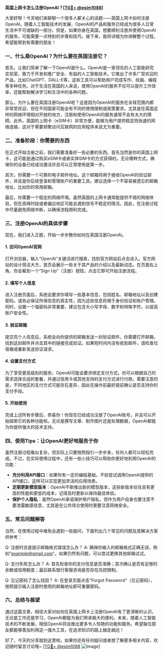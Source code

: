 **英国上网卡怎么注册OpenAI？[[TG💪+ @esim1088](https://t.me/s/esim1088)]**

大家好呀！今天咱们来聊聊一个很多人都关心的话题——英国上网卡如何注册OpenAI。随着人工智能技术的发展，OpenAI的产品和服务已经成为很多人日常生活中不可或缺的一部分。但是，如果你身在英国，想要顺利注册并使用OpenAI的服务，可能需要一点特别的步骤和技巧。接下来，我将详细为你讲解整个过程，希望能帮到有需要的朋友！

### **一、什么是OpenAI？为什么要在英国注册它？**

首先，让我们简单了解一下OpenAI是什么。OpenAI是一家领先的人工智能研究实验室，致力于开发和推广安全、有益的人工智能技术。它推出了许多广受欢迎的产品，比如ChatGPT、DALL-E等，这些工具可以帮助用户完成写作、绘画、编程等多种任务。对于生活在英国的人来说，使用OpenAI的服务不仅可以提升工作效率，还能帮助解决学习和生活中的各种问题。

那么，为什么要在英国注册OpenAI呢？这是因为OpenAI的服务在全球范围内都非常受欢迎，但在不同国家可能会有不同的使用限制或政策要求。尤其是在英国这样的网络环境相对开放的地方，注册和使用OpenAI的服务通常不会有太大的障碍。此外，英国的上网卡（eSIM卡）非常方便，能够为用户提供稳定而快速的网络连接，这对于需要频繁访问互联网的应用程序来说尤为重要。

### **二、准备阶段：你需要的东西**

在正式开始注册之前，我们需要准备好一些必要的东西。首先当然是你的英国上网卡，这可能是通过购买eSIM卡或者实体SIM卡的方式获得的。无论哪种方式，确保你的设备已经成功激活并且可以正常使用是第一步。

其次，你需要一个可靠的电子邮件地址。这个邮箱将用于接收OpenAI的验证邮件，并且是你后续登录和管理账户的重要工具。建议选择一个不容易被遗忘的邮箱地址，比如你的常用邮箱。

最后，你需要一个稳定的网络环境。虽然英国的上网卡通常能提供不错的网络体验，但在高峰时段或者偏远地区可能会遇到信号不稳定的情况。因此，在注册过程中尽量避免网络中断，以确保流程顺利完成。

### **三、注册OpenAI的具体步骤**

现在，我们进入正题，开始一步步教你如何在英国注册OpenAI。

#### **1. 访问OpenAI官网**

打开浏览器，输入“OpenAI”关键词进行搜索，找到官方网站后点击进入。官方网站的设计简洁大方，首页会展示一些关于其产品的介绍以及最新动态。在页面右上角，你会看到一个“Sign Up”（注册）按钮，点击它即可开始注册流程。

#### **2. 填写个人信息**

进入注册页面后，系统会要求你填写一些基本信息，包括姓名、邮箱地址以及创建密码。请务必保证所填信息的真实性，因为这些信息将用于身份验证和账户管理。同时，设置一个强密码非常重要，建议包含大小写字母、数字和特殊字符，以提高账户安全性。

#### **3. 验证邮箱**

提交完个人信息后，系统会向你提供的邮箱发送一封验证邮件。你需要打开邮箱，找到这封邮件并点击其中的链接完成验证。如果短时间内没有收到邮件，请检查垃圾箱或重新发送验证请求。

#### **4. 设置支付方式**

为了享受更高级别的服务，OpenAI可能会要求绑定支付方式。你可以根据自己的需求选择合适的套餐，并通过信用卡或其他支持的支付方式进行付款。需要注意的是，不同地区的支付方式可能存在差异，因此在操作前最好提前确认是否支持你的支付手段。

#### **5. 开始使用**

完成上述所有步骤后，恭喜你！你现在已经成功注册了OpenAI账号，并且可以开始探索它的各种功能啦。无论是撰写文章、制作图片还是处理数据，OpenAI都能为你提供强大的技术支持。

### **四、使用Tips：让OpenAI更好地服务于你**

虽然注册过程看似复杂，但实际上只要按照指引一步步来，任何人都可以轻松完成。不过，在实际使用过程中，还有一些小技巧可以帮助你更好地利用OpenAI的功能：

- **充分利用API接口**：如果你有一定的编程基础，不妨尝试调用OpenAI提供的API接口，这样可以实现更加灵活的应用场景。
- **定期更新模型版本**：OpenAI不断推出新的模型版本，这些新版本往往具有更高的性能和更低的成本，记得及时更新以保持最佳体验。
- **保护个人隐私**：虽然OpenAI承诺保护用户隐私，但作为用户自身也要注意不要泄露敏感信息，尤其是在公共场合使用时更要注意网络安全。

### **五、常见问题解答**

当然，在使用过程中难免会遇到一些疑问，下面列出几个常见的问题及其解决方案供参考：

Q: 注册时总是提示邮箱格式错误怎么办？
A: 确保你输入的邮箱格式正确无误，例如“example@gmail.com”。如果仍然有问题，可以尝试更换其他邮箱试试。

Q: 支付失败怎么办？
A: 首先检查你的支付信息是否准确；其次确认是否有足够的余额或信用额度；最后联系银行客服咨询是否存在风控限制。

Q: 忘记密码了怎么找回？
A: 在登录页面点击“Forgot Password”（忘记密码），按照提示输入注册时使用的邮箱地址即可重置密码。

### **六、总结与展望**

通过这篇文章，相信大家对如何在英国上网卡上注册OpenAI有了更清晰的认识。无论是工作还是学习，OpenAI都能为我们带来极大的便利。未来，随着人工智能技术的不断发展，相信OpenAI将会推出更多令人惊艳的功能和服务。希望每位朋友都能够善加利用这一强大工具，在追求知识的路上越走越远！

好了，今天的分享就到这里啦。如果你还有任何疑问或者想了解更多相关内容，欢迎随时留言讨论哦~ [[TG💪+ @esim1088](https://t.me/s/esim1088) ![Image](https://i.postimg.cc/4NQfJmqS/Snipaste-2025-05-13-00-14-12.png)]